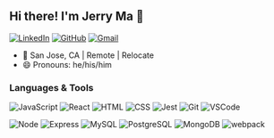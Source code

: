 ## Hi there! I'm Jerry Ma 👋

[![LinkedIn](https://img.shields.io/badge/jerryma%20-%230077B5.svg?&style=flat-square&logo=linkedin&logoColor=white&link=https://www.linkedin.com/in/jerry-jma/)](https://www.linkedin.com/in/jerry-jma/)
[![GitHub](https://img.shields.io/badge/jerryma%20-%23121011.svg?&style=flat-square&logo=github&logoColor=white&link=https://github.com/jerry-jma)](https://github.com/jerry-jma)
[![Gmail](https://img.shields.io/badge/jerryma%20-%23D14836.svg?&style=flat-square&logo=gmail&logoColor=white&link=mailto:junma0704@gmail.com)](mailto:whitelisab@gmail.com)

- :round_pushpin: San Jose, CA | Remote | Relocate
- :smile: Pronouns: he/his/him

### Languages & Tools
![JavaScript](https://img.shields.io/badge/JavaScript%20-%23323330.svg?&style=flat-square&logo=javascript&logoColor=%23F7DF1E)
![React](https://img.shields.io/badge/React%20-%2320232a.svg?&style=flat-square&logo=react&logoColor=%2361DAFB)
![HTML](https://img.shields.io/badge/HTML5%20-%23E34F26.svg?&style=flat-square&logo=html5&logoColor=white)
![CSS](https://img.shields.io/badge/CSS3%20-%231572B6.svg?&style=flat-square&logo=css3&logoColor=white)
![Jest](https://img.shields.io/badge/Jest%20-%23C21325.svg?&style=flat-square&logo=Jest&logoColor=white)
![Git](https://img.shields.io/badge/Git%20-%23F05033.svg?&style=flat-square&logo=git&logoColor=white)
![VSCode](https://img.shields.io/badge/VS%20Code%20-%23007ACC.svg?&style=flat-square&logo=visual-studio-code&logoColor=white)

![Node](https://img.shields.io/badge/Node.js%20-%2343853D.svg?&style=flat-square&logo=node.js&logoColor=white)
![Express](https://img.shields.io/badge/Express%20-%23404d59.svg?&style=flat-square)
![MySQL](https://img.shields.io/badge/MySQL-%2300f.svg?&style=flat-square&logo=mysql&logoColor=white)
![PostgreSQL](https://img.shields.io/badge/PostgreSQL-%23316192.svg?&style=flat-square&logo=postgresql&logoColor=white)
![MongoDB](https://img.shields.io/badge/MongoDB-%234ea94b.svg?&style=flat-square&logo=mongodb&logoColor=white)
![webpack](https://img.shields.io/badge/webpack%20-%238DD6F9.svg?&style=flat-square&logo=webpack&logoColor=black)

